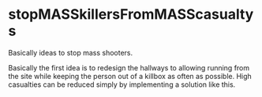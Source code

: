# stopMASSkillersFromMASScasualtys
Basically ideas to stop mass shooters. 

Basically the first idea is to redesign the hallways to allowing running
from the site while keeping the person out of a killbox as often as possible.
High casualties can be reduced simply by implementing a solution like this. 
